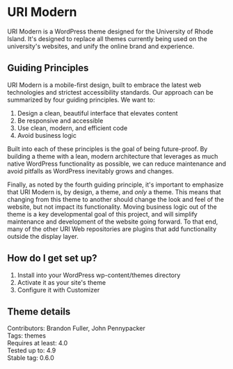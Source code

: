 # URI Modern

URI Modern is a WordPress theme designed for the University of Rhode Island. It's designed to replace all themes currently being used on the university's websites, and unify the online brand and experience. 

## Guiding Principles

URI Modern is a mobile-first design, built to embrace the latest web technologies and strictest accessibility standards. Our approach can be summarized by four guiding principles. We want to:

1. Design a clean, beautiful interface that elevates content
2. Be responsive and accessible
3. Use clean, modern, and efficient code
4. Avoid business logic

Built into each of these principles is the goal of being future-proof.  By building a theme with a lean, modern architecture that leverages as much native WordPress functionality as possible, we can reduce maintenance and avoid pitfalls as WordPress inevitably grows and changes.

Finally, as noted by the fourth guiding principle, it's important to emphasize that URI Modern is, by design, a theme, and *only* a theme.  This means that changing from this theme to another should change the look and feel of the website, but not impact its functionality.  Moving business logic out of the theme is a key developmental goal of this project, and will simplify maintenance and development of the website going forward.  To that end, many of the other URI Web repositories are plugins that add functionality outside the display layer.

## How do I get set up?

1. Install into your WordPress wp-content/themes directory
2. Activate it as your site's theme
3. Configure it with Customizer

## Theme details

Contributors: Brandon Fuller, John Pennypacker  
Tags: themes  
Requires at least: 4.0  
Tested up to: 4.9  
Stable tag: 0.6.0  